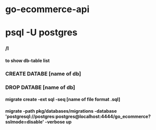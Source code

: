 # go-ecommerce-api

# psql -U postgres
###  /l 
#### to show db-table list
### CREATE DATABE [name of db]
### DROP DATABE [name of db]

#### migrate create -ext sql -seq [name of file format .sql]

####  migrate -path pkg/databases/migrations -database 'postgresql://postgres:postgres@localhost:4444/go_ecommerce?sslmode=disable' -verbose up